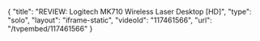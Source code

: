 {
    "title": "REVIEW: Logitech MK710 Wireless Laser Desktop [HD]",
    "type": "solo",
    "layout": "iframe-static",
    "videoId": "117461566",
    "url": "\/tvpembed\/117461566"
}
